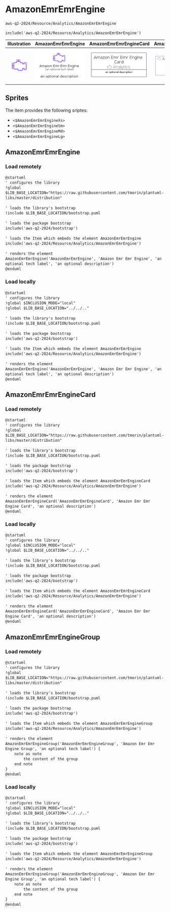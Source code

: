 # AmazonEmrEmrEngine


```text
aws-q2-2024/Resource/Analytics/AmazonEmrEmrEngine
```

```text
include('aws-q2-2024/Resource/Analytics/AmazonEmrEmrEngine')
```



| Illustration | AmazonEmrEmrEngine | AmazonEmrEmrEngineCard | AmazonEmrEmrEngineGroup |
| :---: | :---: | :---: | :---: |
| ![illustration for Illustration](../../../aws-q2-2024/Resource/Analytics/AmazonEmrEmrEngine.png) | ![illustration for AmazonEmrEmrEngine](../../../aws-q2-2024/Resource/Analytics/AmazonEmrEmrEngine.Local.png) | ![illustration for AmazonEmrEmrEngineCard](../../../aws-q2-2024/Resource/Analytics/AmazonEmrEmrEngineCard.Local.png) | ![illustration for AmazonEmrEmrEngineGroup](../../../aws-q2-2024/Resource/Analytics/AmazonEmrEmrEngineGroup.Local.png) |



## Sprites
The item provides the following sriptes:

- `<$AmazonEmrEmrEngineXs>`
- `<$AmazonEmrEmrEngineSm>`
- `<$AmazonEmrEmrEngineMd>`
- `<$AmazonEmrEmrEngineLg>`





## AmazonEmrEmrEngine

### Load remotely
```plantuml
@startuml
' configures the library
!global $LIB_BASE_LOCATION="https://raw.githubusercontent.com/tmorin/plantuml-libs/master/distribution"

' loads the library's bootstrap
!include $LIB_BASE_LOCATION/bootstrap.puml

' loads the package bootstrap
include('aws-q2-2024/bootstrap')

' loads the Item which embeds the element AmazonEmrEmrEngine
include('aws-q2-2024/Resource/Analytics/AmazonEmrEmrEngine')

' renders the element
AmazonEmrEmrEngine('AmazonEmrEmrEngine', 'Amazon Emr Emr Engine', 'an optional tech label', 'an optional description')
@enduml
```

### Load locally
```plantuml
@startuml
' configures the library
!global $INCLUSION_MODE="local"
!global $LIB_BASE_LOCATION="../../.."

' loads the library's bootstrap
!include $LIB_BASE_LOCATION/bootstrap.puml

' loads the package bootstrap
include('aws-q2-2024/bootstrap')

' loads the Item which embeds the element AmazonEmrEmrEngine
include('aws-q2-2024/Resource/Analytics/AmazonEmrEmrEngine')

' renders the element
AmazonEmrEmrEngine('AmazonEmrEmrEngine', 'Amazon Emr Emr Engine', 'an optional tech label', 'an optional description')
@enduml
```

## AmazonEmrEmrEngineCard

### Load remotely
```plantuml
@startuml
' configures the library
!global $LIB_BASE_LOCATION="https://raw.githubusercontent.com/tmorin/plantuml-libs/master/distribution"

' loads the library's bootstrap
!include $LIB_BASE_LOCATION/bootstrap.puml

' loads the package bootstrap
include('aws-q2-2024/bootstrap')

' loads the Item which embeds the element AmazonEmrEmrEngineCard
include('aws-q2-2024/Resource/Analytics/AmazonEmrEmrEngine')

' renders the element
AmazonEmrEmrEngineCard('AmazonEmrEmrEngineCard', 'Amazon Emr Emr Engine Card', 'an optional description')
@enduml
```

### Load locally
```plantuml
@startuml
' configures the library
!global $INCLUSION_MODE="local"
!global $LIB_BASE_LOCATION="../../.."

' loads the library's bootstrap
!include $LIB_BASE_LOCATION/bootstrap.puml

' loads the package bootstrap
include('aws-q2-2024/bootstrap')

' loads the Item which embeds the element AmazonEmrEmrEngineCard
include('aws-q2-2024/Resource/Analytics/AmazonEmrEmrEngine')

' renders the element
AmazonEmrEmrEngineCard('AmazonEmrEmrEngineCard', 'Amazon Emr Emr Engine Card', 'an optional description')
@enduml
```

## AmazonEmrEmrEngineGroup

### Load remotely
```plantuml
@startuml
' configures the library
!global $LIB_BASE_LOCATION="https://raw.githubusercontent.com/tmorin/plantuml-libs/master/distribution"

' loads the library's bootstrap
!include $LIB_BASE_LOCATION/bootstrap.puml

' loads the package bootstrap
include('aws-q2-2024/bootstrap')

' loads the Item which embeds the element AmazonEmrEmrEngineGroup
include('aws-q2-2024/Resource/Analytics/AmazonEmrEmrEngine')

' renders the element
AmazonEmrEmrEngineGroup('AmazonEmrEmrEngineGroup', 'Amazon Emr Emr Engine Group', 'an optional tech label') {
    note as note
        the content of the group
    end note
}
@enduml
```

### Load locally
```plantuml
@startuml
' configures the library
!global $INCLUSION_MODE="local"
!global $LIB_BASE_LOCATION="../../.."

' loads the library's bootstrap
!include $LIB_BASE_LOCATION/bootstrap.puml

' loads the package bootstrap
include('aws-q2-2024/bootstrap')

' loads the Item which embeds the element AmazonEmrEmrEngineGroup
include('aws-q2-2024/Resource/Analytics/AmazonEmrEmrEngine')

' renders the element
AmazonEmrEmrEngineGroup('AmazonEmrEmrEngineGroup', 'Amazon Emr Emr Engine Group', 'an optional tech label') {
    note as note
        the content of the group
    end note
}
@enduml
```

